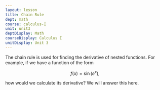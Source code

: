 ```yaml
---
layout: lesson
title: Chain Rule
dept: math
course: calculus-I
unit: unit3
deptDisplay: Math
courseDisplay: Calculus I
unitDisplay: Unit 3
---
```


The chain rule is used for finding the derivative of nested functions. For example, if we have a function of the form

$$f(x) = \sin(e^x),$$

how would we calculate its derivative? We will answer this here. 
